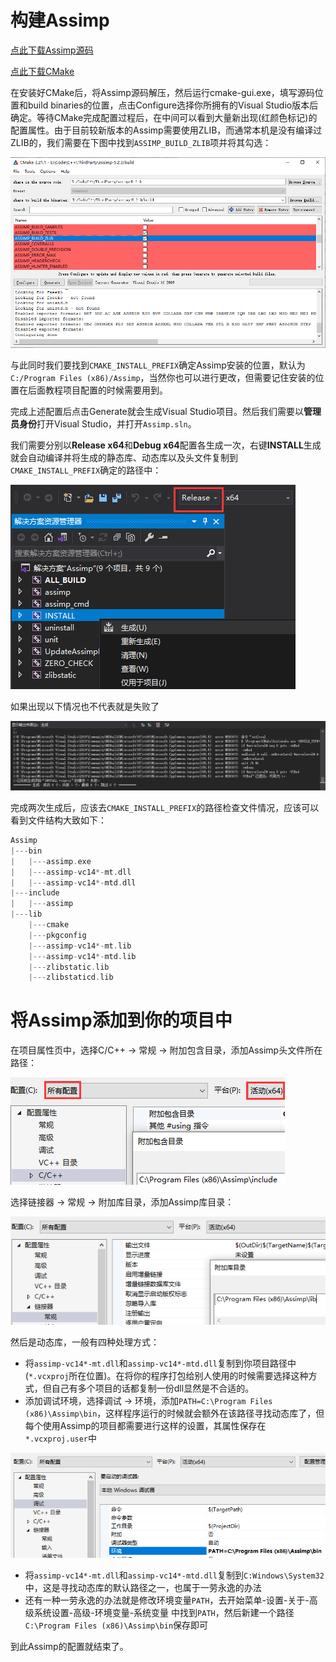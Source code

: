 # 构建Assimp

[点此下载Assimp源码](https://github.com/assimp/assimp/releases)

[点此下载CMake](https://cmake.org/download/)

在安装好CMake后，将Assimp源码解压，然后运行cmake-gui.exe，填写源码位置和build binaries的位置，点击Configure选择你所拥有的Visual Studio版本后确定。等待CMake完成配置过程后，在中间可以看到大量新出现(红颜色标记)的配置属性。由于目前较新版本的Assimp需要使用ZLIB，而通常本机是没有编译过ZLIB的，我们需要在下图中找到`ASSIMP_BUILD_ZLIB`项并将其勾选：

![](../assets/How-To-Build-Assimp/001.png)

与此同时我们要找到`CMAKE_INSTALL_PREFIX`确定Assimp安装的位置，默认为`C:/Program Files (x86)/Assimp`，当然你也可以进行更改，但需要记住安装的位置在后面教程项目配置的时候需要用到。

完成上述配置后点击Generate就会生成Visual Studio项目。然后我们需要以**管理员身份**打开Visual Studio，并打开`Assimp.sln`。

我们需要分别以**Release x64**和**Debug x64**配置各生成一次，右键**INSTALL**生成就会自动编译并将生成的静态库、动态库以及头文件复制到`CMAKE_INSTALL_PREFIX`确定的路径中：

![](../assets/How-To-Build-Assimp/002.png)

如果出现以下情况也不代表就是失败了

![](../assets/How-To-Build-Assimp/003.png)

完成两次生成后，应该去`CMAKE_INSTALL_PREFIX`的路径检查文件情况，应该可以看到文件结构大致如下：

```cpp
Assimp
|---bin
|   |---assimp.exe
|   |---assimp-vc14*-mt.dll
|   |---assimp-vc14*-mtd.dll
|---include
|   |---assimp
|---lib
    |---cmake
    |---pkgconfig
    |---assimp-vc14*-mt.lib
    |---assimp-vc14*-mtd.lib
    |---zlibstatic.lib
    |---zlibstaticd.lib
```

# 将Assimp添加到你的项目中

在项目属性页中，选择C/C++ → 常规 → 附加包含目录，添加Assimp头文件所在路径：

![](../assets/How-To-Build-Assimp/005.png)

选择链接器 → 常规 → 附加库目录，添加Assimp库目录：

![](../assets/How-To-Build-Assimp/006.png)

然后是动态库，一般有四种处理方式：

- 将`assimp-vc14*-mt.dll`和`assimp-vc14*-mtd.dll`复制到你项目路径中(`*.vcxproj`所在位置)。在将你的程序打包给别人使用的时候需要选择这种方式，但自己有多个项目的话都复制一份dll显然是不合适的。
- 添加调试环境，选择调试 → 环境，添加`PATH=C:\Program Files (x86)\Assimp\bin`，这样程序运行的时候就会额外在该路径寻找动态库了，但每个使用Assimp的项目都需要进行这样的设置，其属性保存在`*.vcxproj.user`中

![](../assets/How-To-Build-Assimp/007.png)

- 将`assimp-vc14*-mt.dll`和`assimp-vc14*-mtd.dll`复制到`C:Windows\System32`中，这是寻找动态库的默认路径之一，也属于一劳永逸的办法
- 还有一种一劳永逸的办法就是修改环境变量`PATH`，去开始菜单-设置-关于-高级系统设置-高级-环境变量-系统变量 中找到`PATH`，然后新建一个路径`C:\Program Files (x86)\Assimp\bin`保存即可

到此Assimp的配置就结束了。

